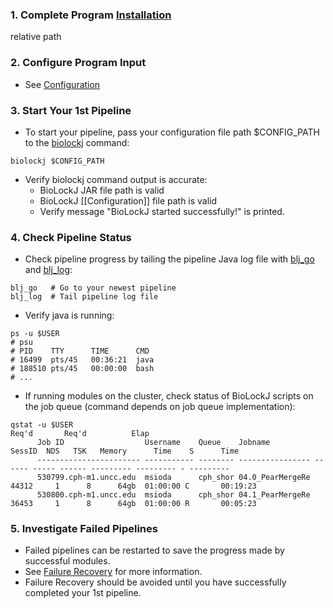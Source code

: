 
### 1. Complete Program [Installation](../Installation)
relative path

### 2. Configure Program Input
* See [Configuration](../Configuration)

### 3. Start Your 1st Pipeline
* To start your pipeline, pass your configuration file path $CONFIG_PATH to the [biolockj](https://github.com/msioda/BioLockJ/blob/master/script/biolockj?raw=true) command: 

```
biolockj $CONFIG_PATH
```

* Verify biolockj command output is accurate:
   - BioLockJ JAR file path is valid 
   - BioLockJ [[Configuration]] file path is valid
   - Verify message "BioLockJ started successfully!" is printed.


### 4. Check Pipeline Status 
* Check pipeline progress by tailing the pipeline Java log file with [blj_go](https://github.com/msioda/BioLockJ/blob/master/script/blj_go?raw=true) and [blj_log](https://github.com/msioda/BioLockJ/blob/master/script/blj_log?raw=true):

```
blj_go   # Go to your newest pipeline
blj_log  # Tail pipeline log file 
```

* Verify java is running:

```
ps -u $USER
# psu
# PID    TTY      TIME      CMD
# 16499  pts/45   00:36:21  java
# 188510 pts/45   00:00:00  bash
# ...
```
* If running modules on the cluster, check status of BioLockJ scripts on the job queue (command depends on job queue implementation):

```
qstat -u $USER                                                                                    Req'd       Req'd          Elap
      Job ID                  Username    Queue    Jobname          SessID  NDS   TSK   Memory      Time    S      Time
      ----------------------- ----------- -------- ---------------- ------ ----- ------ --------- --------- - ---------
      530799.cph-m1.uncc.edu  msioda      cph_shor 04.0_PearMergeRe  44312     1      8      64gb  01:00:00 C       00:19:23 
      530800.cph-m1.uncc.edu  msioda      cph_shor 04.1_PearMergeRe  36453     1      8      64gb  01:00:00 R       00:05:23 

```

### 5. Investigate Failed Pipelines
* Failed pipelines can be restarted to save the progress made by successful modules.
* See [Failure Recovery](Failure-Recovery) for more information.
* Failure Recovery should be avoided until you have successfully completed your 1st pipeline.  

